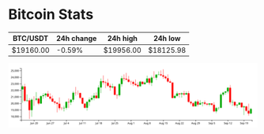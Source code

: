 # Bitcoin Stats

BTC/USDT|24h change|24h high|24h low|
|---|---|---|---|
|$19160.00|-0.59%|$19956.00|$18125.98|

<img src="./chart.svg">
